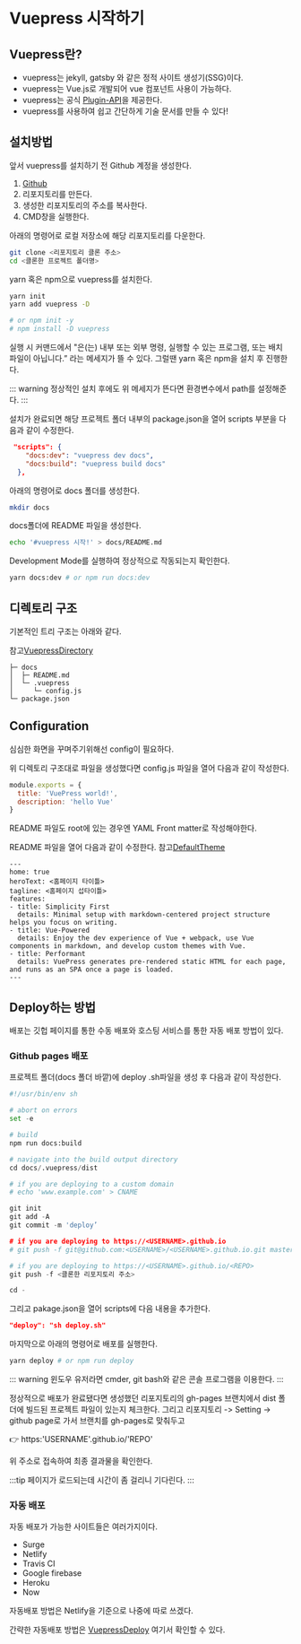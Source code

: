 Vuepress 시작하기 <Badge text="song" />
=================


Vuepress란?
---

-	vuepress는 jekyll, gatsby 와 같은 정적 사이트 생성기(SSG)이다.
-	vuepress는 Vue.js로 개발되어 vue 컴포넌트 사용이 가능하다.
-	vuepress는 공식 [Plugin-API](https://vuepress.vuejs.org/plugin/#examples)을 제공한다.
-	vuepress를 사용하여 쉽고 간단하게 기술 문서를 만들 수 있다!


설치방법
---


앞서 vuepress를 설치하기 전 Github 계정을 생성한다.

1.	[Github](https://github.com/join?source=header-home)
2.	리포지토리를 만든다.
3.	생성한 리포지토리의 주소를 복사한다.
4.	CMD창을 실행한다.

아래의 명령어로 로컬 저장소에 해당 리포지토리를 다운한다.

```sh
git clone <리포지토리 클론 주소>
cd <클론한 프로젝트 폴더명>
```

yarn 혹은 npm으로 vuepress를 설치한다.

```sh
yarn init
yarn add vuepress -D

# or npm init -y
# npm install -D vuepress
```

실행 시 커맨드에서 "은(는) 내부 또는 외부 명령, 실행할 수 있는 프로그램, 또는 배치 파일이 아닙니다.” 라는 메세지가 뜰 수 있다. 그럴땐 yarn 혹은 npm을 설치 후 진행한다.


::: warning
정상적인 설치 후에도 위 메세지가 뜬다면 환경변수에서 path를 설정해준다.
:::


설치가 완료되면 해당 프로젝트 폴더 내부의 package.json을 열어 scripts 부분을 다음과 같이 수정한다.

```json
 "scripts": {
    "docs:dev": "vuepress dev docs",
    "docs:build": "vuepress build docs"
  },
```

아래의 명령어로 docs 폴더를 생성한다.

```sh
mkdir docs
```

docs폴더에 README 파일을 생성한다.

```sh
echo '#vuepress 시작!' > docs/README.md
```

Development Mode를 실행하여 정상적으로 작동되는지 확인한다.

```sh
yarn docs:dev # or npm run docs:dev
```


디렉토리 구조
---


기본적인 트리 구조는 아래와 같다.

참고[VuepressDirectory](https://vuepress.vuejs.org/guide/directory-structure.html#default-page-routing)

```
├─ docs
│  ├─ README.md
│  └─ .vuepress
│     └─ config.js
└─ package.json

```


Configuration
---



심심한 화면을 꾸며주기위해선 config이 필요하다.

위 디렉토리 구조대로 파일을 생성했다면 config.js 파일을 열어 다음과 같이 작성한다.

```javascript
module.exports = {
  title: 'VuePress world!',
  description: 'hello Vue'
}
```


README 파일도 root에 있는 경우엔 YAML Front matter로 작성해야한다.

README 파일을 열어 다음과 같이 수정한다. 
참고[DefaultTheme](https://vuepress.vuejs.org/theme/default-theme-config.html#homepage)

```
---
home: true
heroText: <홈페이지 타이틀>
tagline: <홈페이지 섭타이틀>
features:
- title: Simplicity First
  details: Minimal setup with markdown-centered project structure helps you focus on writing.
- title: Vue-Powered
  details: Enjoy the dev experience of Vue + webpack, use Vue components in markdown, and develop custom themes with Vue.
- title: Performant
  details: VuePress generates pre-rendered static HTML for each page, and runs as an SPA once a page is loaded.
---

```

Deploy하는 방법
---


배포는 깃헙 페이지를 통한 수동 배포와 호스팅 서비스를 통한 자동 배포 방법이 있다.

### Github pages 배포

프로젝트 폴더(docs 폴더 바깥)에 deploy .sh파일을 생성 후 다음과 같이 작성한다.

```py
#!/usr/bin/env sh

# abort on errors
set -e

# build
npm run docs:build

# navigate into the build output directory
cd docs/.vuepress/dist

# if you are deploying to a custom domain
# echo 'www.example.com' > CNAME

git init
git add -A
git commit -m 'deploy’

# if you are deploying to https://<USERNAME>.github.io
# git push -f git@github.com:<USERNAME>/<USERNAME>.github.io.git master

# if you are deploying to https://<USERNAME>.github.io/<REPO>
git push -f <클론한 리포지토리 주소>

cd -
```

그리고 pakage.json을 열어 scripts에 다음 내용을 추가한다.

```json
"deploy": "sh deploy.sh"
```

마지막으로 아래의 명령어로 배포를 실행한다.

```sh
yarn deploy # or npm run deploy
```

::: warning
윈도우 유저라면 cmder, git bash와 같은 콘솔 프로그램을 이용한다.
:::



정상적으로 배포가 완료됐다면 생성했던 리포지토리의 gh-pages 브랜치에서 dist 폴더에 빌드된 프로젝트 파일이 있는지 체크한다.
그리고 리포지토리 -> Setting -> github page로 가서 브랜치를 gh-pages로 맞춰두고

:point_right: https:'USERNAME'.github.io/'REPO'

위 주소로 접속하여 최종 결과물을 확인한다.

:::tip
페이지가 로드되는데 시간이 좀 걸리니 기다린다.
:::

### 자동 배포

자동 배포가 가능한 사이트들은 여러가지이다.

-	Surge
-	Netlify
-	Travis CI
-	Google firebase
-	Heroku
-	Now

자동배포 방법은 Netlify을 기준으로 나중에 따로 쓰겠다.

간략한 자동배포 방법은 [VuepressDeploy](https://v1.vuepress.vuejs.org/guide/deploy.html#heroku) 여기서 확인할 수 있다.


